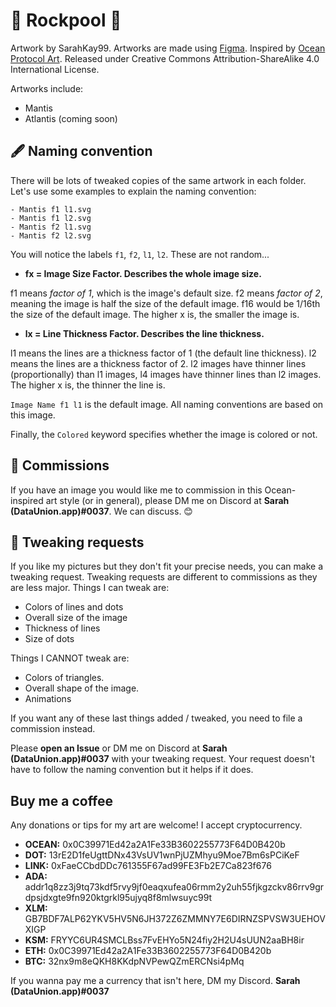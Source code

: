 # 🎨 Rockpool 🎨
Artwork by SarahKay99. Artworks are made using [Figma](https://www.figma.com/). Inspired by [Ocean Protocol Art](https://oceanprotocol.com/art). Released under Creative Commons Attribution-ShareAlike 4.0 International License.

Artworks include:

- Mantis
- Atlantis (coming soon)

## 🖋️ Naming convention
There will be lots of tweaked copies of the same artwork in each folder. Let's use some examples to explain the naming convention:

```
- Mantis f1 l1.svg
- Mantis f1 l2.svg
- Mantis f2 l1.svg
- Mantis f2 l2.svg
```

You will notice the labels `f1`, `f2`, `l1`, `l2`. These are not random...

- **fx = Image Size Factor. Describes the whole image size.**

f1 means *factor of 1*, which is the image's default size. f2 means *factor of 2*, meaning the image is half the size of the default image. f16 would be 1/16th the size of the default image. The higher x is, the smaller the image is.


- **lx = Line Thickness Factor. Describes the line thickness.**

l1 means the lines are a thickness factor of 1 (the default line thickness). l2 means the lines are a thickness factor of 2. l2 images have thinner lines (proportionally) than l1 images, l4 images have thinner lines than l2 images. The higher x is, the thinner the line is.

`Image Name f1 l1` is the default image. All naming conventions are based on this image.


Finally, the `Colored` keyword specifies whether the image is colored or not. 

## 🍦 Commissions

If you have an image you would like me to commission in this Ocean-inspired art style (or in general), please DM me on Discord at **Sarah (DataUnion.app)#0037**. We can discuss. 😊

## 🧜 Tweaking requests 

If you like my pictures but they don't fit your precise needs, you can make a tweaking request. Tweaking requests are different to commissions as they are less major. Things I can tweak are:

- Colors of lines and dots
- Overall size of the image
- Thickness of lines 
- Size of dots

Things I CANNOT tweak are:

- Colors of triangles.
- Overall shape of the image.
- Animations

If you want any of these last things added / tweaked, you need to file a commission instead.

Please **open an Issue** or DM me on Discord at **Sarah (DataUnion.app)#0037** with your tweaking request. Your request doesn't have to follow the naming convention but it helps if it does.

## Buy me a coffee 
Any donations or tips for my art are welcome! I accept cryptocurrency.

- **OCEAN:** 0x0C39971Ed42a2A1Fe33B3602255773F64D0B420b
- **DOT:** 13rE2D1feUgttDNx43VsUV1wnPjUZMhyu9Moe7Bm6sPCiKeF
- **LINK:** 0xFaeCCbdDDc761355F67ad99FE3Fb2E7Ca823f676
- **ADA:** addr1q8zz3j9tq73kdf5rvy9jf0eaqxufea06rmm2y2uh55fjkgzckv86rrv9grdpsjdxgte9fn920ktgrkl95ujyq8f8mlwsuyc99t
- **XLM:** GB7BDF7ALP62YKV5HV5N6JH372Z6ZMMNY7E6DIRNZSPVSW3UEHOVXIGP
- **KSM:** FRYYC6UR4SMCLBss7FvEHYo5N24fiy2H2U4sUUN2aaBH8ir
- **ETH:** 0x0C39971Ed42a2A1Fe33B3602255773F64D0B420b
- **BTC:** 32nx9m8eQKH8KKdpNVPewQZmERCNsi4pMq

If you wanna pay me a currency that isn't here, DM my Discord. **Sarah (DataUnion.app)#0037**
